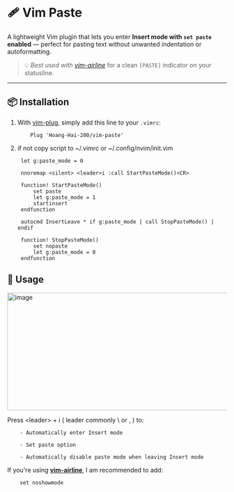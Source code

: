 # 🩹 Vim Paste 

A lightweight Vim plugin that lets you enter **Insert mode with `set paste` enabled** — perfect for pasting text without unwanted indentation or autoformatting.

> 💡 *Best used with [vim-airline](https://github.com/vim-airline/vim-airline)* for a clean `[PASTE]` indicator on your statusline.

---

## 📦 Installation

1. With [vim-plug](https://github.com/junegunn/vim-plug), simply add this line to your `.vimrc`:

           Plug 'Hoang-Hai-200/vim-paste'


2. if not copy script to ~/.vimrc or ~/.config/nvim/init.vim

        let g:paste_mode = 0
        
        nnoremap <silent> <leader>i :call StartPasteMode()<CR>
        
        function! StartPasteMode()
            set paste
            let g:paste_mode = 1
            startinsert
        endfunction
        
        autocmd InsertLeave * if g:paste_mode | call StopPasteMode() | endif
        
        function! StopPasteMode()
            set nopaste
            let g:paste_mode = 0
        endfunction

## 🚀 Usage
<img width="812" height="270" alt="image" src="https://github.com/user-attachments/assets/4269a9c1-b26b-46fb-a337-a9a4956da230" />

Press \<leader\> + i ( leader commonly \ or , ) to:
        
        - Automatically enter Insert mode
        
        - Set paste option
        
        - Automatically disable paste mode when leaving Insert mode



If you're using **[vim-airline](https://github.com/vim-airline/vim-airline)**, I am recommended to add:

        set noshowmode


